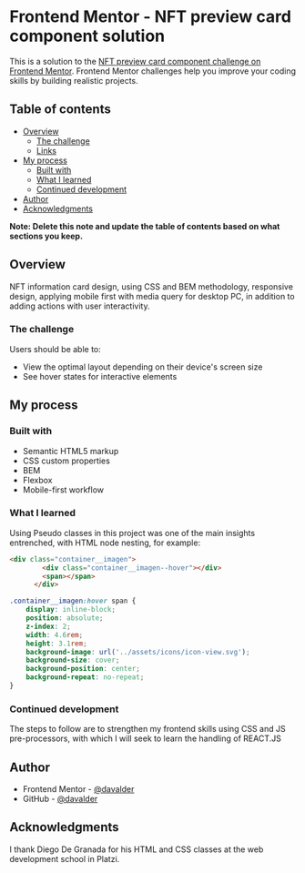 # Frontend Mentor - NFT preview card component solution

This is a solution to the [NFT preview card component challenge on Frontend Mentor](https://www.frontendmentor.io/challenges/nft-preview-card-component-SbdUL_w0U). Frontend Mentor challenges help you improve your coding skills by building realistic projects. 

## Table of contents

- [Overview](#overview)
  - [The challenge](#the-challenge)
  - [Links](#links)
- [My process](#my-process)
  - [Built with](#built-with)
  - [What I learned](#what-i-learned)
  - [Continued development](#continued-development)
- [Author](#author)
- [Acknowledgments](#acknowledgments)

**Note: Delete this note and update the table of contents based on what sections you keep.**

## Overview

NFT information card design, using CSS and BEM methodology, responsive design, applying mobile first with media query for desktop PC, in addition to adding actions with user interactivity.

### The challenge

Users should be able to:

- View the optimal layout depending on their device's screen size
- See hover states for interactive elements

## My process

### Built with

- Semantic HTML5 markup
- CSS custom properties
- BEM
- Flexbox
- Mobile-first workflow

### What I learned

Using Pseudo classes in this project was one of the main insights entrenched, with HTML node nesting, for example:

```html
<div class="container__imagen">
        <div class="container__imagen--hover"></div>
        <span></span>
      </div>
```
```css
.container__imagen:hover span {
    display: inline-block;
    position: absolute;
    z-index: 2;
    width: 4.6rem;
    height: 3.1rem;
    background-image: url('../assets/icons/icon-view.svg');
    background-size: cover;
    background-position: center;
    background-repeat: no-repeat;
}
```

### Continued development

The steps to follow are to strengthen my frontend skills using CSS and JS pre-processors, with which I will seek to learn the handling of REACT.JS

## Author

- Frontend Mentor - [@davalder](https://www.frontendmentor.io/profile/davalder)
- GitHub - [@davalder](https://github.com/davalder)

## Acknowledgments

I thank Diego De Granada for his HTML and CSS classes at the web development school in Platzi.